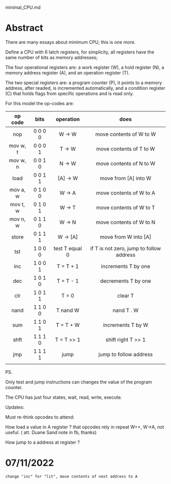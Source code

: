 minimal_CPU.md

# Abstract

There are many essays about minimum CPU, this is one more.

Define a CPU with 6 latch registers, for simplicity, all registers have the same number of bits as memory addresses;

The four operational registers are: a work register (W), a hold register (N), a memory address register (A), and an operation register (T).

The two special registers are: a program counter  (P), it points to a memory address, after  readed, is incremented automatically, and a condition register (C) that holds flags from specific operations and is read only.  

For this model the op-codes are:

  | op code | bits | operation | does |
  | :----: | :----: | :----: | :----: |
  | nop | 0 0 0 0 | W -> W | move contents of W to W |
  | mov w, t | 0 0 0 1 | T -> W | move contents of T to W |
  | mov w, n | 0 0 1 0 | N -> W | move contents of N to W |
  | load | 0 0 1 1 | [A] -> W | move from [A] into W |
  | mov a, w | 0 1 0 0 | W -> A | move contents of W to A |
  | mov t, w | 0 1 0 1 | W -> T | move contents of W to T |
  | mov n, w | 0 1 1 0 | W -> N | move contents of W to N |
  | store | 0 1 1 1 | W -> [A] | move from W into [A] |
  | tst | 1 0 0 0 | test T equal 0 | if T is not zero, jump to follow address |
  | inc | 1 0 0 1 | T = T + 1 | increments T by one |
  | dec | 1 0 1 0 | T = T - 1 | decrements T by one |
  | clr | 1 0 1 1 | T = 0 | clear T | 
  | nand | 1 1 0 0 | T nand W | nand T . W |
  | sum | 1 1 0 1 | T = T + W | increments T by W |
  | shft | 1 1 1 0 | T = T >> 1 | shift right T >> 1 |
  | jmp | 1 1 1 1 | jump | jump to follow address | 
  | | | | | 
  
PS.
  
  Only test and jump instructions can changes the value of  the program counter.
  
  The CPU has just four states, wait, read, write, execute.

Updates:

  Must re-think opcodes to attend:
  
  How load a value in A register ? that opcodes rely in repeat W++, W->A, not useful. ( att. Duane Sand note in fb, thanks)
  
  How jump to a address at register ? 
  
# 07/11/2022

    change "inc" for "lit", move contents of next address to A


